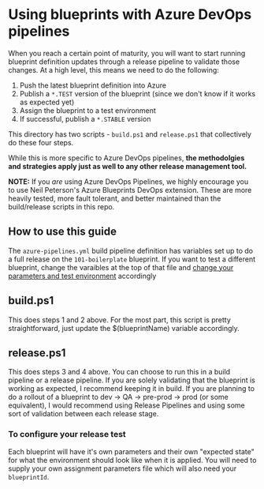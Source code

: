 # Using blueprints with Azure DevOps pipelines

When you reach a certain point of maturity, you will want to start running blueprint definition updates through a release pipeline to validate those changes. At a high level, this means we need to do the following:

1. Push the latest blueprint definition into Azure
2. Publish a `*.TEST` version of the blueprint (since we don't know if it works as expected yet)
3. Assign the blueprint to a test environment
4. If successful, publish a `*.STABLE` version

This directory has two scripts - `build.ps1` and `release.ps1` that collectively do these four steps.

While this is more specific to Azure DevOps pipelines, **the methodolgies and strategies apply just as well to any other release management tool.**

**NOTE:** If you *are* using Azure DevOps Pipelines, we highly encourage you to use Neil Peterson's Azure Blueprints DevOps extension. These are more heavily tested, more fault tolerant, and better maintained than the build/release scripts in this repo.

## How to use this guide
The `azure-pipelines.yml` build pipeline definition has variables set up to do a full release on the `101-boilerplate` blueprint. If you want to test a different blueprint, change the varaibles at the top of that file and [change your parameters and test environment](#to-configure-your-release-test) accordingly

## build.ps1
This does steps 1 and 2 above. For the most part, this script is pretty straightforward, just update the $(blueprintName) variable accordingly.

## release.ps1
This does steps 3 and 4 above. You can choose to run this in a build pipeline or a release pipeline. If you are solely validating that the blueprint is working as expected, I recommend keeping it in build. If you are planning to do a rollout of a blueprint to dev -> QA -> pre-prod -> prod (or some equivalent), I would recommend using Release Pipelines and using some sort of validation between each release stage.

### To configure your release test ###
Each blueprint will have it's own parameters and their own "expected state" for what the environment should look like when it is applied. You will need to supply your own assignment parameters file which will also need your `blueprintId`.

